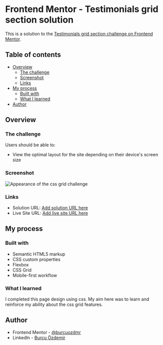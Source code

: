 # Frontend Mentor - Testimonials grid section solution

This is a solution to the [Testimonials grid section challenge on Frontend Mentor](https://www.frontendmentor.io/challenges/testimonials-grid-section-Nnw6J7Un7).

## Table of contents

- [Overview](#overview)
  - [The challenge](#the-challenge)
  - [Screenshot](#screenshot)
  - [Links](#links)
- [My process](#my-process)
  - [Built with](#built-with)
  - [What I learned](#what-i-learned)
- [Author](#author)


## Overview

### The challenge

Users should be able to:

- View the optimal layout for the site depending on their device's screen size

### Screenshot

![Appearance of the css grid challenge](screenshot/appearance-fullsize.jpg)

### Links

- Solution URL: [Add solution URL here](https://www.frontendmentor.io/solutions/responsive-landing-page-using-css-grid-tBvfXjQPgT)
- Live Site URL: [Add live site URL here](https://macho-notebook.surge.sh/)

## My process

### Built with

- Semantic HTML5 markup
- CSS custom properties
- Flexbox
- CSS Grid
- Mobile-first workflow

### What I learned

I completed this page design using css. My aim here was to learn and reinforce my ability about the css grid features.

## Author

- Frontend Mentor - [@burcuozdmr](https://www.frontendmentor.io/profile/burcuozdmr)
- Linkedln - [Burcu Özdemir](https://www.linkedin.com/in/burcu-%C3%B6zdemir-339228237/)




